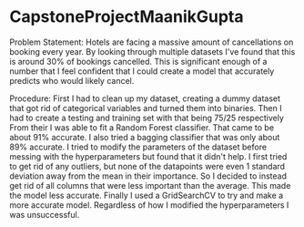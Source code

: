 # CapstoneProjectMaanikGupta

Problem Statement:
Hotels are facing a massive amount of cancellations on booking every year.
By looking through multiple datasets I've found that this is around 30% of
bookings cancelled. This is significant enough of a number that I feel
confident that I could create a model that accurately predicts who would likely
cancel.

Procedure:
First I had to clean up my dataset, creating a dummy dataset that got rid of
categorical variables and turned them into binaries.
Then I had to create a testing and training set with that being 75/25 respectively
From their I was able to fit a Random Forest classifier. That came to be about
91% accurate.
I also tried a bagging classifier that was only about 89% accurate.
I tried to modify the parameters of the dataset before messing with the
hyperparameters but found that it didn't help. I first tried to get rid of any
outliers, but none of the datapoints were even 1 standard deviation away from
the mean in their importance. So I decided to instead get rid of all columns
that were less important than the average. This made the model less accurate.
Finally I used a GridSearchCV to try and make a more accurate model.
Regardless of how I modified the hyperparameters I was unsuccessful.